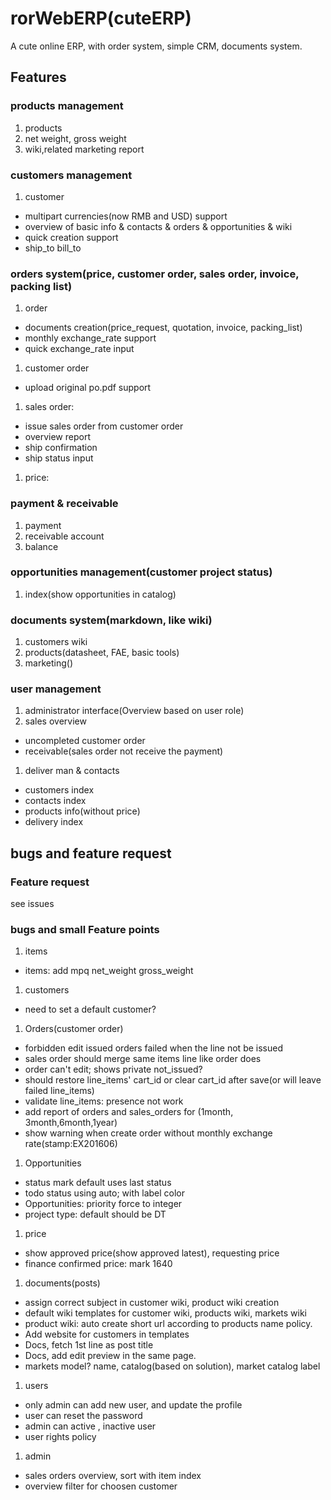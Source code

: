 # rorWebERP(cuteERP)

A cute online ERP, with order system, simple CRM, documents system.

## Features
### products management
1. products
1. net weight, gross weight
1. wiki,related marketing report

### customers management
1. customer
 - multipart currencies(now RMB and USD) support
 - overview of basic info & contacts & orders & opportunities & wiki
 - quick creation support
 - ship_to bill_to

### orders system(price, customer order, sales order, invoice, packing list)
1. order
 - documents creation(price_request, quotation, invoice, packing_list)
 - monthly exchange_rate support
 - quick exchange_rate input
1. customer order
 - upload original po.pdf support
1. sales order:
 - issue sales order from customer order
 - overview report
 - ship confirmation
 - ship status input
1. price:


### payment & receivable
1. payment
1. receivable account
1. balance

### opportunities management(customer project status)
1. index(show opportunities in catalog)

### documents system(markdown, like wiki)
1. customers wiki
1. products(datasheet, FAE, basic tools)
1. marketing()

### user management
1. administrator interface(Overview based on user role)
1. sales overview
 - uncompleted customer order
 - receivable(sales order not receive the payment)
1. deliver man & contacts
 - customers index
 - contacts index
 - products info(without price)
 - delivery index

## bugs and feature request
### Feature request
see issues

### bugs and small Feature points
1. items
 - items: add mpq net_weight gross_weight

1. customers
  - need to set a default customer?

1. Orders(customer order)
  - forbidden edit issued orders failed when the line not be issued
  - sales order should merge same items line like order does
  - order can't edit; shows private not_issued?  
  - should restore line_items' cart_id or clear cart_id after save(or will leave failed line_items)
  - validate line_items: presence not work
  - add report of orders and sales_orders for (1month, 3month,6month,1year)
  - show warning when create order without monthly exchange rate(stamp:EX201606)

1. Opportunities
  - status mark default uses last status
  - todo status using auto; with label color
  - Opportunities: priority force to integer
  - project type: default should be DT

1. price
  - show approved price(show approved latest), requesting price
  - finance confirmed price: mark 1640  

1. documents(posts)
  - assign correct subject in customer wiki, product wiki creation
  - default wiki templates for customer wiki, products wiki, markets wiki
  - product wiki: auto create short url according to products name policy.
  - Add website for customers in templates
  - Docs, fetch 1st line as post title
  - Docs, add edit preview in the same page.
  - markets model? name, catalog(based on solution), market catalog label

1. users
 - only admin can add new user, and update the profile
 - user can reset the password  
 - admin can active , inactive user
 - user rights policy

1. admin
 - sales orders overview, sort with item index
 - overview filter for choosen customer  
